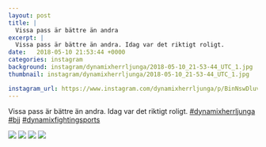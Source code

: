 ```yaml
---
layout: post
title: |
  Vissa pass är bättre än andra
excerpt: |
  Vissa pass är bättre än andra. Idag var det riktigt roligt.   
date:   2018-05-10 21:53:44 +0000
categories: instagram
background: instagram/dynamixherrljunga/2018-05-10_21-53-44_UTC_1.jpg
thumbnail: instagram/dynamixherrljunga/2018-05-10_21-53-44_UTC_1.jpg

instagram_url: https://www.instagram.com/dynamixherrljunga/p/BinNswDluv-
---
```

Vissa pass är bättre än andra. Idag var det riktigt roligt. [#dynamixherrljunga](https://www.instagram.com/explore/tags/dynamixherrljunga/) [#bjj](https://www.instagram.com/explore/tags/bjj/) [#dynamixfightingsports](https://www.instagram.com/explore/tags/dynamixfightingsports/)



<img src='{{ site.baseurl }}/instagram/dynamixherrljunga/2018-05-10_21-53-44_UTC_1.jpg' class='img-fluid' />


<img src='{{ site.baseurl }}/instagram/dynamixherrljunga/2018-05-10_21-53-44_UTC_2.jpg' class='img-fluid' />


<img src='{{ site.baseurl }}/instagram/dynamixherrljunga/2018-05-10_21-53-44_UTC_3.jpg' class='img-fluid' />


<img src='{{ site.baseurl }}/instagram/dynamixherrljunga/2018-05-10_21-53-44_UTC_4.jpg' class='img-fluid' />
